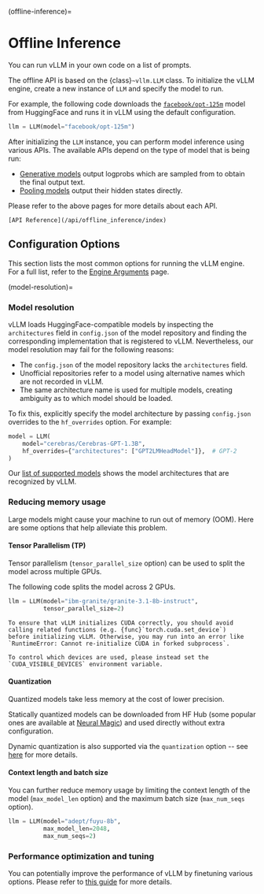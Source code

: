 (offline-inference)=

# Offline Inference

You can run vLLM in your own code on a list of prompts.

The offline API is based on the {class}`~vllm.LLM` class.
To initialize the vLLM engine, create a new instance of `LLM` and specify the model to run.

For example, the following code downloads the [`facebook/opt-125m`](https://huggingface.co/facebook/opt-125m) model from HuggingFace
and runs it in vLLM using the default configuration.

```python
llm = LLM(model="facebook/opt-125m")
```

After initializing the `LLM` instance, you can perform model inference using various APIs.
The available APIs depend on the type of model that is being run:

- [Generative models](#generative-models) output logprobs which are sampled from to obtain the final output text.
- [Pooling models](#pooling-models) output their hidden states directly.

Please refer to the above pages for more details about each API.

```{seealso}
[API Reference](/api/offline_inference/index)
```

## Configuration Options

This section lists the most common options for running the vLLM engine.
For a full list, refer to the [Engine Arguments](#engine-args) page.

(model-resolution)=

### Model resolution

vLLM loads HuggingFace-compatible models by inspecting the `architectures` field in `config.json` of the model repository
and finding the corresponding implementation that is registered to vLLM.
Nevertheless, our model resolution may fail for the following reasons:

- The `config.json` of the model repository lacks the `architectures` field.
- Unofficial repositories refer to a model using alternative names which are not recorded in vLLM.
- The same architecture name is used for multiple models, creating ambiguity as to which model should be loaded.

To fix this, explicitly specify the model architecture by passing `config.json` overrides to the `hf_overrides` option.
For example:

```python
model = LLM(
    model="cerebras/Cerebras-GPT-1.3B",
    hf_overrides={"architectures": ["GPT2LMHeadModel"]},  # GPT-2
)
```

Our [list of supported models](#supported-models) shows the model architectures that are recognized by vLLM.

### Reducing memory usage

Large models might cause your machine to run out of memory (OOM). Here are some options that help alleviate this problem.

#### Tensor Parallelism (TP)

Tensor parallelism (`tensor_parallel_size` option) can be used to split the model across multiple GPUs.

The following code splits the model across 2 GPUs.

```python
llm = LLM(model="ibm-granite/granite-3.1-8b-instruct",
          tensor_parallel_size=2)
```

```{important}
To ensure that vLLM initializes CUDA correctly, you should avoid calling related functions (e.g. {func}`torch.cuda.set_device`)
before initializing vLLM. Otherwise, you may run into an error like `RuntimeError: Cannot re-initialize CUDA in forked subprocess`.

To control which devices are used, please instead set the `CUDA_VISIBLE_DEVICES` environment variable.
```

#### Quantization

Quantized models take less memory at the cost of lower precision.

Statically quantized models can be downloaded from HF Hub (some popular ones are available at [Neural Magic](https://huggingface.co/neuralmagic))
and used directly without extra configuration.

Dynamic quantization is also supported via the `quantization` option -- see [here](#quantization-index) for more details.

#### Context length and batch size

You can further reduce memory usage by limiting the context length of the model (`max_model_len` option)
and the maximum batch size (`max_num_seqs` option).

```python
llm = LLM(model="adept/fuyu-8b",
          max_model_len=2048,
          max_num_seqs=2)
```

### Performance optimization and tuning

You can potentially improve the performance of vLLM by finetuning various options.
Please refer to [this guide](#optimization-and-tuning) for more details.
